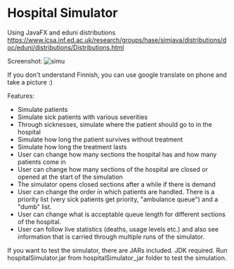 # Hospital Simulator

Using JavaFX and eduni distributions https://www.icsa.inf.ed.ac.uk/research/groups/hase/simjava/distributions/doc/eduni/distributions/Distributions.html

Screenshot:
![simu](https://user-images.githubusercontent.com/75932758/162035267-74cc185a-60e0-4e28-8514-43db285194a8.png)

If you don't understand Finnish, you can use google translate on phone and take a picture :)

Features:

- Simulate patients
- Simulate sick patients with various severities 
- Through sicknesses, simulate where the patient should go to in the hospital
- Simulate how long the patient survives without treatment
- Simulate how long the treatment lasts
- User can change how many sections the hospital has and how many patients come in
- User can change how many sections of the hospital are closed or opened at the start of the simulation
- The simulator opens closed sections after a while if there is demand
- User can change the order in which patients are handled. There is a priority list (very sick patients get priority, "ambulance queue") and a "dumb" list.
- User can change what is acceptable queue length for different sections of the hospital.
- User can follow live statistics (deaths, usage levels etc.) and also see information that is carried through multiple runs of the simulator.

If you want to test the simulator, there are JARs included. JDK required. Run hospitalSimulator.jar from hospitalSimulator_jar folder to test the simulation.

